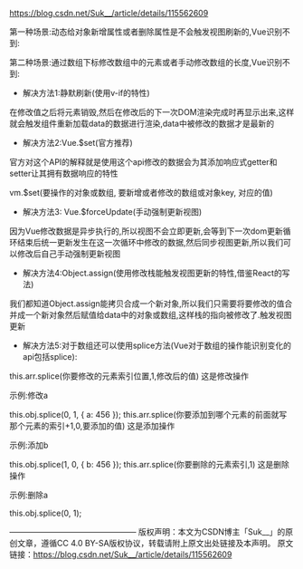 https://blog.csdn.net/Suk__/article/details/115562609

第一种场景:动态给对象新增属性或者删除属性是不会触发视图刷新的,Vue识别不到:

第二种场景:通过数组下标修改数组中的元素或者手动修改数组的长度,Vue识别不到:



- 解决方法1:静默刷新(使用v-if的特性)

在修改值之后将元素销毁,然后在修改后的下一次DOM渲染完成时再显示出来,这样就会触发组件重新加载data的数据进行渲染,data中被修改的数据才是最新的

- 解决方法2:Vue.$set(官方推荐)

官方对这个API的解释就是使用这个api修改的数据会为其添加响应式getter和setter让其拥有数据响应的特性

vm.$set(要操作的对象或数组, 要新增或者修改的数组或对象key, 对应的值)

- 解决方法3: Vue.$forceUpdate(手动强制更新视图)

因为Vue修改数据是异步执行的,所以视图不会立即更新,会等到下一次dom更新循环结束后统一更新发生在这一次循环中修改的数据,然后同步视图更新,所以我们可以修改后自己手动强制更新视图

- 解决方法4:Object.assign(使用修改栈能触发视图更新的特性,借鉴React的写法)

我们都知道Object.assign能拷贝合成一个新对象,所以我们只需要将要修改的值合并成一个新对象然后赋值给data中的对象或数组,这样栈的指向被修改了.触发视图更新

- 解决方法5:对于数组还可以使用splice方法(Vue对于数组的操作能识别变化的api包括splice):

this.arr.splice(你要修改的元素索引位置,1,修改后的值)    这是修改操作

示例:修改a

this.obj.splice(0, 1, {
 a: 456
});
this.arr.splice(你要添加到哪个元素的前面就写那个元素的索引+1,0,要添加的值)     这是添加操作

示例:添加b

this.obj.splice(1, 0, {
 b: 456
});
this.arr.splice(你要删除的元素索引,1)   这是删除操作

示例:删除a

this.obj.splice(0, 1);

————————————————
版权声明：本文为CSDN博主「Suk__」的原创文章，遵循CC 4.0 BY-SA版权协议，转载请附上原文出处链接及本声明。
原文链接：https://blog.csdn.net/Suk__/article/details/115562609